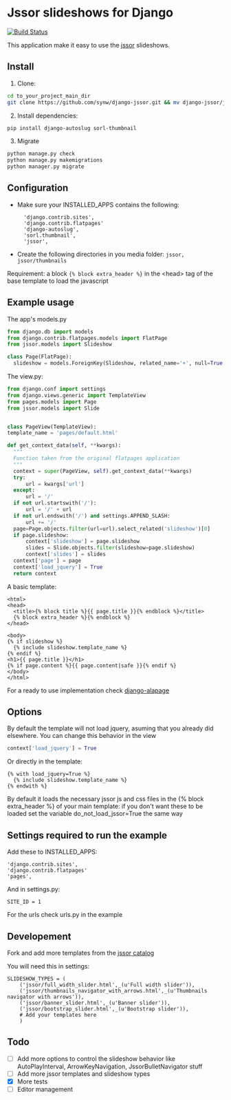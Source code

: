 Jssor slideshows for Django
==============

[![Build Status](https://travis-ci.org/synw/django-jssor.svg?branch=master)](https://travis-ci.org/synw/django-jssor)

This application make it easy to use the [jssor](http://jssor.com/) slideshows.

Install
--------------

1. Clone:

  ```bash
cd to_your_project_main_dir
git clone https://github.com/synw/django-jssor.git && mv django-jssor/jssor . && mkdir media && mkdir media/jssor && mkdir media/jssor/thumbnails && rm -rf django-jssor
  ```

2. Install dependencies:

  ```bash
pip install django-autoslug sorl-thumbnail
  ```

3. Migrate
		
  ```bash
python manage.py check
python manage.py makemigrations
python manager.py migrate
  ```

Configuration
--------------

- Make sure your INSTALLED_APPS contains the following:

		'django.contrib.sites',
		'django.contrib.flatpages'
		'django-autoslug',
		'sorl.thumbnail',
		'jssor',
	
- Create the following directories in you media folder: `jssor, jssor/thumbnails`
	
Requirement: a block `{% block extra_header %}` in the \<head\> tag of the base template to load the javascript

Example usage
--------------

The app's models.py

  ```python
from django.db import models
from django.contrib.flatpages.models import FlatPage
from jssor.models import Slideshow

class Page(FlatPage):
    slideshow = models.ForeignKey(Slideshow, related_name='+', null=True, blank=True, on_delete=models.SET_NULL, verbose_name=u'Slideshow')
  ```

The view.py:

  ```python
from django.conf import settings
from django.views.generic import TemplateView
from pages.models import Page
from jssor.models import Slide


class PageView(TemplateView):
template_name = 'pages/default.html'

def get_context_data(self, **kwargs):
	"""
	Function taken from the original flatpages application
	"""
    context = super(PageView, self).get_context_data(**kwargs)
    try:
        url = kwargs['url']
    except:
        url = '/'
    if not url.startswith('/'):
        url = '/' + url
    if not url.endswith('/') and settings.APPEND_SLASH:
        url += '/'
    page=Page.objects.filter(url=url).select_related('slideshow')[0]
    if page.slideshow:
        context['slideshow'] = page.slideshow
        slides = Slide.objects.filter(slideshow=page.slideshow)
        context['slides'] = slides
    context['page'] = page
    context['load_jquery'] = True
    return context
  ```

A basic template:	 
   
  ```django
<html>
<head>
	<title>{% block title %}{{ page.title }}{% endblock %}</title>
	{% block extra_header %}{% endblock %}
</head>

<body>
{% if slideshow %}
	{% include slideshow.template_name %}
{% endif %}
<h1>{{ page.title }}</h1>
{% if page.content %}{{ page.content|safe }}{% endif %}
</body>
</html>
  ```

For a ready to use implementation check [django-alapage](https://github.com/synw/django-alapage)

Options
--------------

By default the template will not load jquery, asuming that you already did elsewhere. You can change this behavior in the view

  ```python
context['load_jquery'] = True
  ```

Or directly in the template:

  ```django
{% with load_jquery=True %}
	{% include slideshow.template_name %}
{% endwith %}
  ```

By default it loads the necessary jssor js and css files in the {% block extra_header %} of your main template: if you don't want these to be loaded set the variable do_not_load_jssor=True the same way

Settings required to run the example
--------------

Add these to INSTALLED_APPS:

	'django.contrib.sites',
	'django.contrib.flatpages'
	'pages',

And in settings.py:

	SITE_ID = 1

For the urls check urls.py in the example

Developement
--------------

Fork and add more templates from the [jssor catalog](http://jssor.com/demos/) 

You will need this in settings:

	SLIDESHOW_TYPES = (
		('jssor/full_width_slider.html',_(u'Full width slider')),
		('jssor/thumbnails_navigator_with_arrows.html',_(u'Thumbnails navigator with arrows')),
		('jssor/banner_slider.html',_(u'Banner slider')),
		('jssor/bootstrap_slider.html',_(u'Bootstrap slider')),
		# Add your templates here
		)

Todo
--------------

- [ ] Add more options to control the slideshow behavior like AutoPlayInterval, ArrowKeyNavigation, JssorBulletNavigator stuff
- [ ] Add more jssor templates and slideshow types
- [x] More tests
- [ ] Editor management

